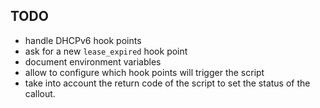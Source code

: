 
## TODO

- handle DHCPv6 hook points
- ask for a new `lease_expired` hook point
- document environment variables
- allow to configure which hook points will trigger the script
- take into account the return code of the script to set the status
  of the callout.
